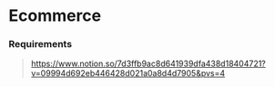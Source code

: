 # Ecommerce

### Requirements
>https://www.notion.so/7d3ffb9ac8d641939dfa438d18404721?v=09994d692eb446428d021a0a8d4d7905&pvs=4
